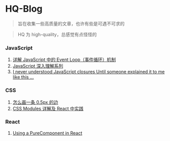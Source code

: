 # HQ-Blog

> 旨在收集一些高质量的文章，也许有些是可遇不可求的

> HQ 为 high-quality，总感觉有点怪怪的

### JavaScript

1. [详解 JavaScript 中的 Event Loop（事件循环）机制](https://zhuanlan.zhihu.com/p/33058983)
2. [JavaScript 深入理解系列](https://github.com/mqyqingfeng/Blog)
3. [I never understood JavaScript closures Until someone explained it to me like this …](https://medium.com/dailyjs/i-never-understood-javascript-closures-9663703368e8)


### CSS

1. [怎么画一条 0.5px 的边](https://juejin.im/post/5ab65f40f265da2384408a95)
2. [CSS Modules 详解及 React 中实践](https://zhuanlan.zhihu.com/p/20495964)

### React

1. [Using a PureComponent in React](https://medium.com/front-end-weekly/using-a-purecomponent-in-reacts-262972f9f1e0)